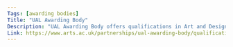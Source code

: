 ```yaml
---
Tags: [awarding bodies]
Title: "UAL Awarding Body"
Description: "UAL Awarding Body offers qualifications in Art and Design, Fashion Business and Retail, Creative Media Production and Technology, Music Performance and Production, and Performing and Production Arts."
Link: https://www.arts.ac.uk/partnerships/ual-awarding-body/qualifications
---
```

